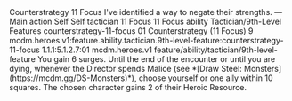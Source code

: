 <ability>
  <name>Counterstrategy</name>
  <cost>11 Focus</cost>
  <flavor>I&apos;ve identified a way to negate their strengths.</flavor>
  <keywords>
    <keyword>—</keyword>
  </keywords>
  <type>Main action</type>
  <distance>Self</distance>
  <target>Self</target>
  <metadata>
    <class>tactician</class>
    <cost>11 Focus</cost>
    <cost_amount>11</cost_amount>
    <cost_resource>Focus</cost_resource>
    <feature_type>ability</feature_type>
    <file_dpath>Tactician/9th-Level Features</file_dpath>
    <item_id>counterstrategy-11-focus</item_id>
    <item_index>01</item_index>
    <item_name>Counterstrategy (11 Focus)</item_name>
    <level>9</level>
    <scc>mcdm.heroes.v1:feature.ability.tactician.9th-level-feature:counterstrategy-11-focus</scc>
    <scdc>1.1.1:5.1.2.7:01</scdc>
    <source>mcdm.heroes.v1</source>
    <type>feature/ability/tactician/9th-level-feature</type>
  </metadata>
  <effects>
    <effect type="mundane">You gain 6 surges. Until the end of the encounter or until you are dying, whenever the Director spends Malice (see *[Draw Steel: Monsters](https://mcdm.gg/DS-Monsters)*), choose yourself or one ally within 10 squares. The chosen character gains 2 of their Heroic Resource.</effect>
  </effects>
</ability>

